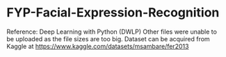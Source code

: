 # FYP-Facial-Expression-Recognition
Reference: Deep Learning with Python (DWLP)
Other files were unable to be uploaded as the file sizes are too big.
Dataset can be acquired from Kaggle at https://www.kaggle.com/datasets/msambare/fer2013
